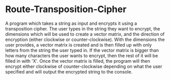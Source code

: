 # Route-Transposition-Cipher
A program which takes a string as input and encrypts it using a transposition cipher. The user types in the string they want to encrypt, the dimensions which will be used to create a vector matrix, and the direction of encryption (either clockwise or counter-clockwise). With the dimensions the user provides, a vector matrix is created and is then filled up with only letters from the string the user typed in. If the vector matrix is bigger than how many characters the user wants to encrypt, then the rest of it will be filled in with 'X'. Once the vector matrix is filled, the program will then encrypt either clockwise of counter-clockwise depending on what the user specified and will output the encrypted string to the console.
